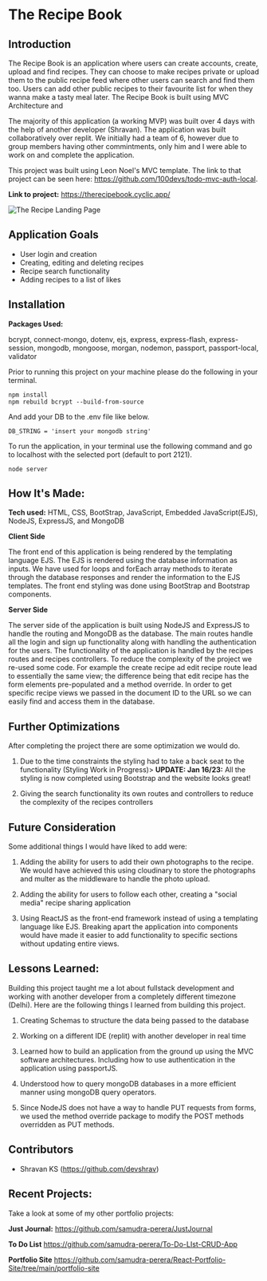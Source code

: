 # The Recipe Book

## Introduction 

The Recipe Book is an application where users can create accounts, create, upload and find recipes. They can choose to make recipes private or upload them to the public recipe feed where other users can search and find them too. Users can add other public recipes to their favourite list for when they wanna make a tasty meal later. The Recipe Book is built using MVC Architecture and 

The majority of this application (a working MVP) was built over 4 days with the help of another developer (Shravan). The application was built collaboratively over replit. We initially had a team of 6, however due to group members having other commintments, only him and I were able to work on and complete the application. 

This project was built using Leon Noel's MVC template. The link to that project can be seen here: https://github.com/100devs/todo-mvc-auth-local.

**Link to project:** https://therecipebook.cyclic.app/

![The Recipe Landing Page](https://res.cloudinary.com/dkrjwbr8w/image/upload/v1673921913/Screen_Shot_2023-01-16_at_9.18.12_PM_zo8wph.png)

## Application Goals

- User login and creation
- Creating, editing and deleting recipes
- Recipe search functionality
- Adding recipes to a list of likes

## Installation

**Packages Used:**

bcrypt, connect-mongo, dotenv, ejs, express, express-flash, express-session, mongodb, mongoose, morgan, nodemon, passport, passport-local, validator

Prior to running this project on your machine please do the following in your terminal. 
```
npm install 
npm rebuild bcrypt --build-from-source
```
And add your DB to the .env file like below.
```
DB_STRING = 'insert your mongodb string'
```
To run the application, in your terminal use the following command and go to localhost with the selected port (default to port 2121). 
```
node server
```
 
## How It's Made:

**Tech used:** HTML, CSS, BootStrap, JavaScript, Embedded JavaScript(EJS), NodeJS, ExpressJS, and MongoDB

**Client Side**

The front end of this application is being rendered by the templating language EJS. The EJS is rendered using the database information as inputs. We have used for loops and forEach array methods to iterate through the database responses and render the information to the EJS templates. The front end styling was done using BootStrap and Bootstrap components.

**Server Side**

The server side of the application is built using NodeJS and ExpressJS to handle the routing and MongoDB as the database. The main routes handle all the login and sign up functionality along with handling the authentication for the users. The functionality of the application is handled by the recipes routes and recipes controllers. To reduce the complexity of the project we re-used some code. For example the create recipe ad edit recipe route lead to essentially the same view; the difference being that edit recipe has the form elements pre-populated and a method override. In order to get specific recipe views we passed in the document ID to the URL so we can easily find and access them in the database. 

## Further Optimizations

After completing the project there are some optimization we would do. 

1. Due to the time constraints the styling had to take a back seat to the functionality (Styling Work in Progress)> **UPDATE: Jan 16/23:** All the styling is now completed using Bootstrap and the website looks great!  

2. Giving the search functionality its own routes and controllers to reduce the complexity of the recipes controllers

## Future Consideration

Some additional things I would have liked to add were: 

1. Adding the ability for users to add their own photographs to the recipe. We would have achieved this using cloudinary to store the photographs and multer as the middleware to handle the photo upload.

2. Adding the ability for users to follow each other, creating a "social media" recipe sharing application

3. Using ReactJS as the front-end framework instead of using a templating language like EJS. Breaking apart the application into components would have made it easier to add functionality to specific sections without updating entire views. 


## Lessons Learned:
Building this project taught me a lot about fullstack development and working with another developer from a completely different timezone (Delhi). Here are the following things I learned from building this project. 

1. Creating Schemas to structure the data being passed to the database

2. Working on a different IDE (replit) with another developer in real time

3. Learned how to build an application from the ground up using the MVC software architectures. Including how to use authentication in the application using passportJS.

4. Understood how to query mongoDB databases in a more efficient manner using mongoDB query operators.

5. Since NodeJS does not have a way to handle PUT requests from forms, we used the method override package to modify the POST methods overridden as PUT methods. 

## Contributors

- Shravan KS (https://github.com/devshrav)

## Recent Projects:
Take a look at some of my other portfolio projects:

**Just Journal:** https://github.com/samudra-perera/JustJournal

**To Do List** https://github.com/samudra-perera/To-Do-LIst-CRUD-App

**Portfolio Site** https://github.com/samudra-perera/React-Portfolio-Site/tree/main/portfolio-site


